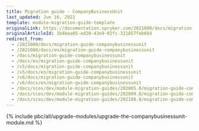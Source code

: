 ```yaml
---
title: Migration guide - CompanyBusinessUnit
last_updated: Jun 16, 2021
template: module-migration-guide-template
originalLink: https://documentation.spryker.com/2021080/docs/migration-guide-companybusinessunit
originalArticleId: 1b4bea05-ed20-43e9-92fc-321857feb66d
redirect_from:
  - /2021080/docs/migration-guide-companybusinessunit
  - /2021080/docs/en/migration-guide-companybusinessunit
  - /docs/migration-guide-companybusinessunit
  - /docs/en/migration-guide-companybusinessunit
  - /v5/docs/migration-guide-companybusinessunit
  - /v5/docs/en/migration-guide-companybusinessunit
  - /v6/docs/migration-guide-companybusinessunit
  - /v6/docs/en/migration-guide-companybusinessunit
  - /docs/scos/dev/module-migration-guides/202005.0/migration-guide-companybusinessunit.html
  - /docs/scos/dev/module-migration-guides/202009.0/migration-guide-companybusinessunit.html
  - /docs/scos/dev/module-migration-guides/202108.0/migration-guide-companybusinessunit.html
---
```


{% include pbc/all/upgrade-modules/upgrade-the-companybusinessunit-module.md %} <!-- To edit, see /_includes/pbc/all/upgrade-modules/upgrade-the-companybusinessunit-module.md -->
